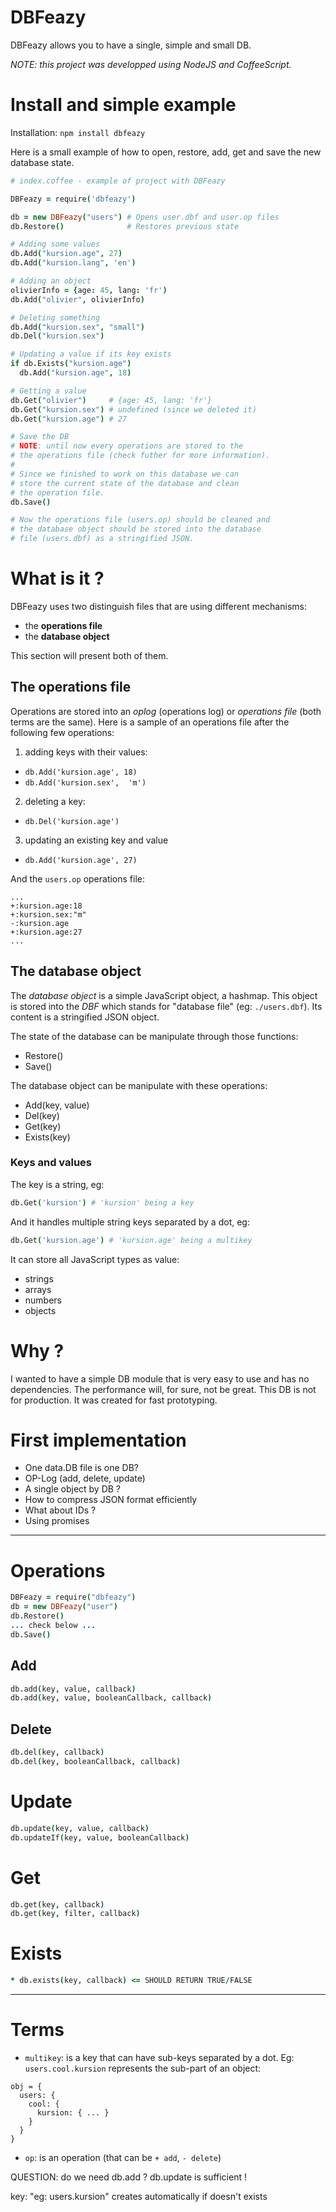 # DBFeazy

DBFeazy allows you to have a single, simple and small DB.

*NOTE: this project was developped using NodeJS and CoffeeScript.*

# Install and simple example

Installation: `npm install dbfeazy`

Here is a small example of how to open, restore, add,
get and save the new database state.

```coffeescript
# index.coffee - example of project with DBFeazy

DBFeazy = require('dbfeazy')

db = new DBFeazy("users") # Opens user.dbf and user.op files
db.Restore()              # Restores previous state

# Adding some values
db.Add("kursion.age", 27)
db.Add("kursion.lang", 'en')

# Adding an object
olivierInfo = {age: 45, lang: 'fr')
db.Add("olivier", olivierInfo)

# Deleting something
db.Add("kursion.sex", "small")
db.Del("kursion.sex")

# Updating a value if its key exists
if db.Exists("kursion.age")
  db.Add("kursion.age", 18)

# Getting a value
db.Get("olivier")     # {age: 45, lang: 'fr'}
db.Get("kursion.sex") # undefined (since we deleted it)
db.Get("kursion.age") # 27

# Save the DB
# NOTE: until now every operations are stored to the
# the operations file (check futher for more information).
#
# Since we finished to work on this database we can
# store the current state of the database and clean
# the operation file.
db.Save()

# Now the operations file (users.op) should be cleaned and
# the database object should be stored into the database
# file (users.dbf) as a stringified JSON.
```

# What is it ?
DBFeazy uses two distinguish files that are using different
mechanisms:

- the **operations file**
- the **database object**

This section will present both of them.

## The operations file

Operations are stored into an *oplog* (operations log) or
*operations file* (both terms are the same).
Here is a sample of an operations file after the following
few operations:


1. adding keys with their values:
  - `db.Add('kursion.age', 18)`
  - `db.Add('kursion.sex',  'm')`
2. deleting a key:
  - `db.Del('kursion.age')`
3. updating an existing key and value
  - `db.Add('kursion.age', 27)`

And the `users.op` operations file:
```
...
+:kursion.age:18
+:kursion.sex:"m"
-:kursion.age
+:kursion.age:27
...
```


## The database object
The *database object* is a simple JavaScript object, a
hashmap. This object is stored into the *DBF* which stands for
"database file" (eg: `./users.dbf`). Its content is a
stringified JSON object.

The state of the database can be manipulate through those
functions:

- Restore()
- Save()

The database object can be manipulate with these
operations:

- Add(key, value)
- Del(key)
- Get(key)
- Exists(key)

### Keys and values

The key is a string, eg:

```coffeescript
db.Get('kursion') # 'kursion' being a key
```

And it handles multiple string keys separated by a dot, eg:

```coffeescript
db.Get('kursion.age') # 'kursion.age' being a multikey
```

It can store all JavaScript types as value:

- strings
- arrays
- numbers
- objects


# Why ?

I wanted to have a simple DB module that is very easy to use and has no
dependencies.  The performance will, for sure, not be great. This DB is not for
production. It was created for fast prototyping.


# First implementation

* One data.DB file is one DB?
* OP-Log (add, delete, update)
* A single object by DB ?
* How to compress JSON format efficiently
* What about IDs ?
* Using promises

------------------------------------

# Operations

```coffeescript
DBFeazy = require("dbfeazy")
db = new DBFeazy("user")
db.Restore()
... check below ...
db.Save()
```

## Add

```coffeescript
db.add(key, value, callback)
db.add(key, value, booleanCallback, callback)
```

## Delete

```coffeescript
db.del(key, callback)
db.del(key, booleanCallback, callback)
```

# Update

```coffeescript
db.update(key, value, callback)
db.updateIf(key, value, booleanCallback)
```

# Get

```coffeescript
db.get(key, callback)
db.get(key, filter, callback)
```

# Exists

```coffeescript
* db.exists(key, callback) <= SHOULD RETURN TRUE/FALSE
```

------------------------------------

# Terms

- `multikey`: is a key that can have sub-keys separated by a dot. Eg: `users.cool.kursion`
represents the sub-part of an object:
```
obj = {
  users: {
    cool: {
      kursion: { ... }
    }
  }
}
```

- `op`: is an operation (that can be `+ add`, `- delete`)

QUESTION: do we need db.add ? db.update is sufficient !



key: "eg: users.kursion"
creates automatically if doesn't exists

